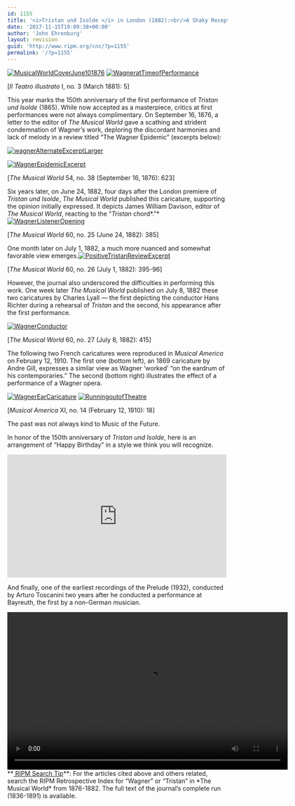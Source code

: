 ```yaml
---
id: 1155
title: '<i>Tristan und Isolde </i> in London (1882):<br/>A Shaky Reception'
date: '2017-11-15T19:09:38+00:00'
author: 'John Ehrenburg'
layout: revision
guid: 'http://www.ripm.org/cnc/?p=1155'
permalink: '/?p=1155'
---
```


[![MusicalWorldCoverJune101876](http://www.ripm.org/cnc/wp-content/uploads/2015/10/MusicalWorldCoverJune101876-224x300.jpg)](http://www.ripm.org/cnc/wp-content/uploads/2015/10/MusicalWorldCoverJune101876.jpg) [![WagneratTimeofPerformance](http://www.ripm.org/cnc/wp-content/uploads/2015/10/WagneratTimeofPerformance-215x300.jpg)](http://www.ripm.org/cnc/wp-content/uploads/2015/10/WagneratTimeofPerformance.jpg)

 \[*Il Teatro illustrato* I, no. 3 (March 1881): 5\]

This year marks the 150th anniversary of the first performance of *Tristan und Isolde* (1865). While now accepted as a masterpiece, critics at first performances were not always complimentary. On September 16, 1876, a letter to the editor of *The Musical World* gave a scathing and strident condemnation of Wagner’s work, deploring the discordant harmonies and lack of melody in a review titled “The Wagner Epidemic” (excerpts below):

[![wagnerAlternateExcerptLarger](http://www.ripm.org/cnc/wp-content/uploads/2015/10/wagnerAlternateExcerptLarger1-300x230.jpg)](http://www.ripm.org/cnc/wp-content/uploads/2015/10/wagnerAlternateExcerptLarger1.jpg)

[![WagnerEpidemicExcerpt](http://www.ripm.org/cnc/wp-content/uploads/2015/10/WagnerEpidemicExcerpt-300x170.jpg)](http://www.ripm.org/cnc/wp-content/uploads/2015/10/WagnerEpidemicExcerpt.jpg)

\[*The Musical World* 54, no. 38 (September 16, 1876): 623\]

Six years later, on June 24, 1882, four days after the London premiere of *Tristan und Isolde*, *The Musical World* published this caricature, supporting the opinion initially expressed. It depicts James William Davison, editor of *The Musical World*, reacting to the “*Tristan* chord*.”* [![WagnerListenerOpening](http://www.ripm.org/cnc/wp-content/uploads/2015/10/WagnerListenerOpening-159x300.jpg)](http://www.ripm.org/cnc/wp-content/uploads/2015/10/WagnerListenerOpening.jpg)

\[*The Musical World* 60, no. 25 (June 24, 1882): 385\]

One month later on July 1, 1882, a much more nuanced and somewhat favorable view emerges.[![PositiveTristanReviewExcerpt](http://www.ripm.org/cnc/wp-content/uploads/2015/10/PositiveTristanReviewExcerpt1-300x181.jpg)](http://www.ripm.org/cnc/wp-content/uploads/2015/10/PositiveTristanReviewExcerpt1.jpg)

\[*The Musical World* 60, no. 26 (July 1, 1882): 395-96\]

However, the journal also underscored the difficulties in performing this work. One week later *The Musical World* published on July 8, 1882 these two caricatures by Charles Lyall — the first depicting the conductor Hans Richter during a rehearsal of *Tristan* and the second, his appearance after the first performance.

[![WagnerConductor](http://www.ripm.org/cnc/wp-content/uploads/2015/10/WagnerConductor1-172x300.jpg)](http://www.ripm.org/cnc/wp-content/uploads/2015/10/WagnerConductor1.jpg)

\[*The Musical World* 60, no. 27 (July 8, 1882): 415\]

The following two French caricatures were reproduced in *Musical America* on February 12, 1910. The first one (bottom left), an 1869 caricature by Andre Gill, expresses a similar view as Wagner ‘worked’ “on the eardrum of his contemporaries.” The second (bottom right) illustrates the effect of a performance of a Wagner opera.

[![WagnerEarCaricature](http://www.ripm.org/cnc/wp-content/uploads/2015/10/WagnerEarCaricature-221x300.jpg)](http://www.ripm.org/cnc/wp-content/uploads/2015/10/WagnerEarCaricature.jpg) [![RunningoutofTheatre](http://www.ripm.org/cnc/wp-content/uploads/2015/10/RunningoutofTheatre-286x300.jpg)](http://www.ripm.org/cnc/wp-content/uploads/2015/10/RunningoutofTheatre.jpg)

\[*Musical America* XI, no. 14 (February 12, 1910): 18\]

The past was not always kind to Music of the Future.

In honor of the 150th anniversary of *Tristan und Isolde*, here is an arrangement of “Happy Birthday” in a style we think you will recognize.

<iframe allow="accelerometer; autoplay; clipboard-write; encrypted-media; gyroscope; picture-in-picture" allowfullscreen="" frameborder="0" height="281" loading="lazy" src="https://www.youtube.com/embed/NdH-4gfxCr0?feature=oembed" title="Happy Birthday Wagner Style" width="500"></iframe>

And finally, one of the earliest recordings of the Prelude (1932), conducted by Arturo Toscanini two years after he conducted a performance at Bayreuth, the first by a non-German musician.

<div class="wp-video" style="width: 640px;"><video class="wp-video-shortcode" controls="controls" height="360" id="video-1155-181" preload="metadata" width="640"><source src="http://www.ripm.org/cnc/wp-content/uploads/2015/10/ToscaninisEarliestWagnerRecordingFrom1932.mp4?_=181" type="video/mp4"></source><http://www.ripm.org/cnc/wp-content/uploads/2015/10/ToscaninisEarliestWagnerRecordingFrom1932.mp4></video></div> **<u> RIPM Search Tip</u>**: For the articles cited above and others related, search the RIPM Retrospective Index for “Wagner” or “Tristan” in *The Musical World* from 1876-1882. The full text of the journal’s complete run (1836-1891) is available.
